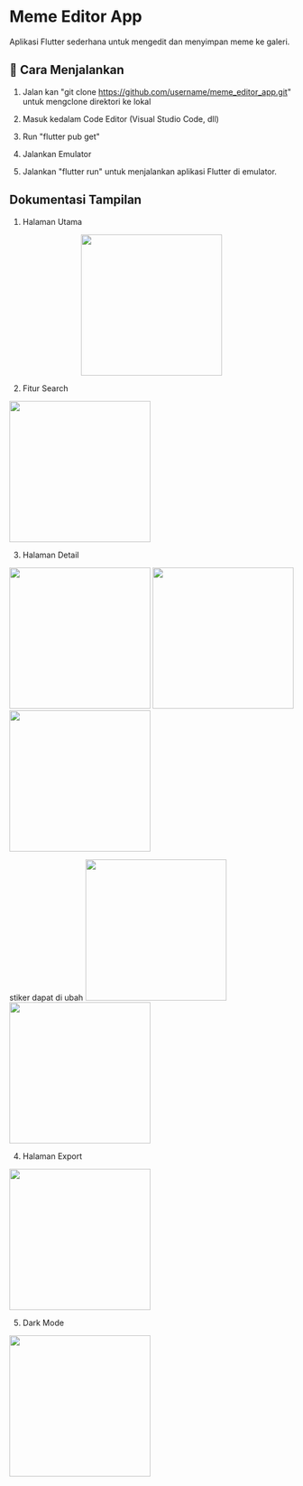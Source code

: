 # Meme Editor App

Aplikasi Flutter sederhana untuk mengedit dan menyimpan meme ke galeri.

## 🚀 Cara Menjalankan

1. Jalan kan "git clone https://github.com/username/meme_editor_app.git" untuk mengclone direktori ke lokal

2. Masuk kedalam Code Editor (Visual Studio Code, dll)

3. Run "flutter pub get"

4. Jalankan Emulator

5. Jalankan "flutter run" untuk menjalankan aplikasi Flutter di emulator.

##  Dokumentasi Tampilan
1. Halaman Utama
<p align="center">
  <img src="images/mockup1.png" width="250"/>
</p>

2. Fitur Search
<img src="images/mockup8.png" width="250"/>

3. Halaman Detail

<img src="images/mockup2.png" width="250"/>
<img src="images/mockup3.png" width="250"/>
<img src="images/mockup4.png" width="250"/>

stiker dapat di ubah
<img src="images/mockup5.png" width="250"/>
<img src="images/mockup6.png" width="250"/>

4. Halaman Export
<img src="images/mockup7.png" width="250"/>

5. Dark Mode
<img src="images/mockup9.png" width="250"/>